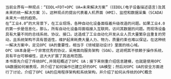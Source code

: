 	当前业界有一种观点：“EDDL+FDT+OPC UA=未来解决方案”（《EDDL(电子设备描述语言)及其未来的统一解决方案 》）。这种观点的提出代表着人机界面（HMI）、监控和数据采集（SCADA）未来大一统的趋势。
	在”工业4.0“的大背景下，在工业现场，各种自动化设备面临着升级改造的问题。如果工业4.0的第一步是信息化，那么，所有自动化设备将面临接入互联网，访问其数据的问题。而现场设备具有大量不同的总线系统、协议、接口。这造成了工业自动化开发从业人员大量繁杂且重复的劳动，且系统架构不具有普适性，维护起来耗费大量人力、物力，质量约束也难以保证。在这种统一解决方案中，足见OPC UA的重要性，相当于《领域驱动设计》里面的核心域。
	OPC UA本身是一个非常优秀的协议，采用面向服务架构（SOA）。这说明其不依赖于操作系统，具有平台可移植性，这大大扩展了其适用范围。
	本书首先介绍了传统OPC,并简短概述了OPC UA；接下来侧重介绍信息建模，也就是使用OPC UA数据如何被表现，并介绍了如何操作已建立好的OPC UA模型；然后对OPC UA的安全方面进行了讨论，介绍了OPC UA的应用程序架构和系统架构，并介绍了如何从传统的OPC概念
<!--stackedit_data:
eyJoaXN0b3J5IjpbLTE3NDk3MjQ3MTEsLTk1NTk4MTUzNiwtMT
IxNTIwOTgzNl19
-->
